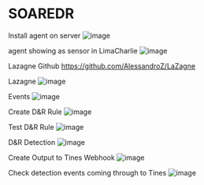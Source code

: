 # SOAREDR

Install agent on server
![image](https://github.com/user-attachments/assets/20d1184c-1976-4541-aa11-eccd9f2dfab2)


agent showing as sensor in LimaCharlie
![image](https://github.com/user-attachments/assets/fe5da546-22d0-45eb-addc-3cf88159b503)

Lazagne Github
https://github.com/AlessandroZ/LaZagne

Lazagne
![image](https://github.com/user-attachments/assets/949d6625-43ae-475a-ae59-3296b74a86b3)

Events
![image](https://github.com/user-attachments/assets/9655ce1c-0072-42b7-87e9-ed21b3a97d79)

Create D&R Rule
![image](https://github.com/user-attachments/assets/f8a10531-0bdf-44af-88e4-32fe3c309a9d)

Test D&R Rule
![image](https://github.com/user-attachments/assets/2a9620d7-938a-42d3-a9be-f2512683cd6a)

D&R Detection
![image](https://github.com/user-attachments/assets/e90d9c8c-6513-42c6-9eb6-394411e533b9)

Create Output to Tines Webhook
![image](https://github.com/user-attachments/assets/7208556a-a179-4fa4-8863-e751b5529254)

Check detection events coming through to Tines
![image](https://github.com/user-attachments/assets/445b4780-8f57-4ace-a617-a2db92ec39d9)
